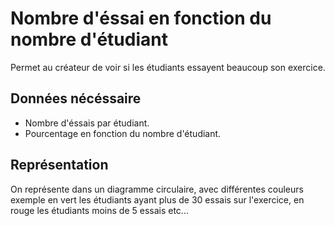 # Nombre d'éssai en fonction du nombre d'étudiant

Permet au créateur de voir si les étudiants essayent beaucoup son exercice.

## Données nécéssaire

* Nombre d'éssais par étudiant.
* Pourcentage en fonction du nombre d'étudiant.

## Représentation

On représente dans un diagramme circulaire, avec différentes couleurs exemple en vert les étudiants ayant plus de 30 essais sur l'exercice, en rouge les étudiants moins de  5 essais etc...

<!--- 
Author : Jordan
Validator :
-->